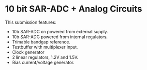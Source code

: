 # 10 bit SAR-ADC + Analog Circuits

This submission features:

- 10b SAR-ADC on powered from external supply.
- 10b SAR-ADC powered from internal regulators.
- Trimable bandgap reference.
- Testbuffer with multiplexer input.
- Clock generator
- 2 linear regulators, 1.2V and 1.5V.
- Bias current/voltage generator.
